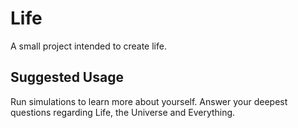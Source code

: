 # Life

A small project intended to create life.

## Suggested Usage
Run simulations to learn more about yourself. Answer your deepest questions regarding Life, the Universe and Everything. 


